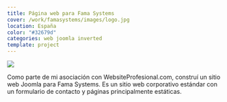 ```yaml
---
title: Página web para Fama Systems
cover: /work/famasystems/images/logo.jpg
location: España
color: "#32679d"
categories: web joomla inverted
template: project
---
```


![](/work/famasystems/images/1.png)

Como parte de mi asociación con WebsiteProfesional.com, construí un sitio web Joomla para Fama Systems. Es un sitio web corporativo estándar con un formulario de contacto y páginas principalmente estáticas.
